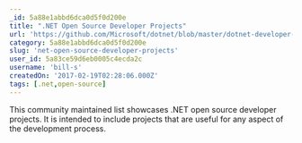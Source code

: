 ```yaml
---
_id: 5a88e1abbd6dca0d5f0d200e
title: ".NET Open Source Developer Projects"
url: 'https://github.com/Microsoft/dotnet/blob/master/dotnet-developer-projects.md'
category: 5a88e1abbd6dca0d5f0d200e
slug: 'net-open-source-developer-projects'
user_id: 5a83ce59d6eb0005c4ecda2c
username: 'bill-s'
createdOn: '2017-02-19T02:28:06.000Z'
tags: [.net,open-source]
---
```


This community maintained list showcases .NET open source developer projects. It is intended to include projects that are useful for any aspect of the development process. 

